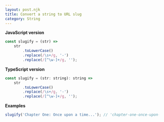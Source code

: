 ```yaml
---
layout: post.njk
title: Convert a string to URL slug
category: String
---
```


**JavaScript version**

```js
const slugify = (str) =>
    str
        .toLowerCase()
        .replace(/\s+/g, '-')
        .replace(/[^\w-]+/g, '');
```

**TypeScript version**

```js
const slugify = (str: string): string =>
    str
        .toLowerCase()
        .replace(/\s+/g, '-')
        .replace(/[^\w-]+/g, '');
```

**Examples**

```js
slugify('Chapter One: Once upon a time...'); // 'chapter-one-once-upon-a-time'
```
